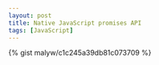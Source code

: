 ```yaml
---
layout: post
title: Native JavaScript promises API
tags: [JavaScript]
---
```



{% gist malyw/c1c245a39db81c073709 %}